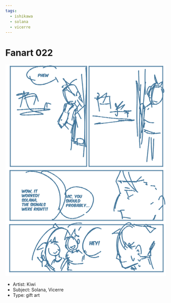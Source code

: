 ```yaml
---
tags:
  - ishikawa
  - solana
  - vicerre
---
```


# Fanart 022

<img src="assets/2024-07-09_fanimage-022.png">

- Artist: Kiwi
- Subject: Solana, Vicerre
- Type: gift art
